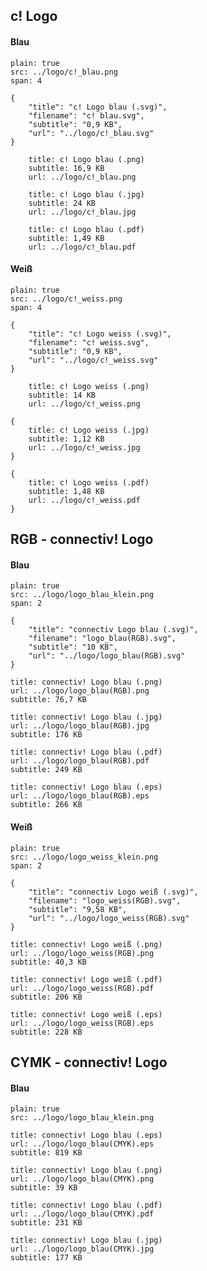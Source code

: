 ## c! Logo

#### Blau

```image
plain: true
src: ../logo/c!_blau.png
span: 4
```


```download|span-3
{
    "title": "c! Logo blau (.svg)",
    "filename": "c! blau.svg",
    "subtitle": "0,9 KB",
    "url": "../logo/c!_blau.svg"
}
```

```download|span-3
    title: c! Logo blau (.png)
    subtitle: 16,9 KB
    url: ../logo/c!_blau.png
```

```download|span-3
    title: c! Logo blau (.jpg)
    subtitle: 24 KB
    url: ../logo/c!_blau.jpg
```

```download|span-3
    title: c! Logo blau (.pdf)
    subtitle: 1,49 KB
    url: ../logo/c!_blau.pdf
```

#### Weiß

```image
plain: true
src: ../logo/c!_weiss.png
span: 4
```

```download|span-3
{
    "title": "c! Logo weiss (.svg)",
    "filename": "c! weiss.svg",
    "subtitle": "0,9 KB",
    "url": "../logo/c!_weiss.svg"
}
```

```download|span-3
    title: c! Logo weiss (.png)
    subtitle: 14 KB
    url: ../logo/c!_weiss.png
```

```download|span-3
{
    title: c! Logo weiss (.jpg)
    subtitle: 1,12 KB
    url: ../logo/c!_weiss.jpg
}
```

```download|span-3
{
    title: c! Logo weiss (.pdf)
    subtitle: 1,48 KB
    url: ../logo/c!_weiss.pdf
}
```


## RGB - connectiv! Logo

#### Blau

```image
plain: true
src: ../logo/logo_blau_klein.png
span: 2
```

```download|span-3
{
    "title": "connectiv Logo blau (.svg)",
    "filename": "logo_blau(RGB).svg",
    "subtitle": "10 KB",
    "url": "../logo/logo_blau(RGB).svg"
}
```

```download|span-3
title: connectiv! Logo blau (.png)
url: ../logo/logo_blau(RGB).png
subtitle: 76,7 KB
```

```download|span-3
title: connectiv! Logo blau (.jpg)
url: ../logo/logo_blau(RGB).jpg
subtitle: 176 KB
```

```download|span-3
title: connectiv! Logo blau (.pdf)
url: ../logo/logo_blau(RGB).pdf
subtitle: 249 KB
```

```download|span-3
title: connectiv! Logo blau (.eps)
url: ../logo/logo_blau(RGB).eps
subtitle: 266 KB
```

#### Weiß

```image
plain: true
src: ../logo/logo_weiss_klein.png
span: 2
```

```download|span-3
{
    "title": "connectiv Logo weiß (.svg)",
    "filename": "logo_weiss(RGB).svg",
    "subtitle": "9,58 KB",
    "url": "../logo/logo_weiss(RGB).svg"
}
```

```download|span-3
title: connectiv! Logo weiß (.png)
url: ../logo/logo_weiss(RGB).png
subtitle: 40,3 KB
```

```download|span-3
title: connectiv! Logo weiß (.pdf)
url: ../logo/logo_weiss(RGB).pdf
subtitle: 206 KB
```

```download|span-3
title: connectiv! Logo weiß (.eps)
url: ../logo/logo_weiss(RGB).eps
subtitle: 228 KB
```

## CYMK - connectiv! Logo

#### Blau

```image
plain: true
src: ../logo/logo_blau_klein.png
```

```download|span-3
title: connectiv! Logo blau (.eps)
url: ../logo/logo_blau(CMYK).eps
subtitle: 819 KB
```

```download|span-3
title: connectiv! Logo blau (.png)
url: ../logo/logo_blau(CMYK).png
subtitle: 39 KB
```
```download|span-3
title: connectiv! Logo blau (.pdf)
url: ../logo/logo_blau(CMYK).pdf
subtitle: 231 KB
```

```download|span-3
title: connectiv! Logo blau (.jpg)
url: ../logo/logo_blau(CMYK).jpg
subtitle: 177 KB
```
